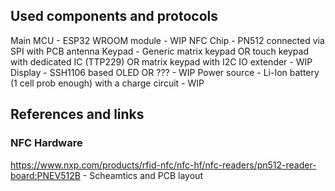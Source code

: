 ## Used components and protocols

Main MCU - ESP32 WROOM module - WIP
NFC Chip - PN512 connected via SPI with PCB antenna
Keypad - Generic matrix keypad OR touch keypad with dedicated IC (TTP229) OR matrix keypad with I2C IO extender - WIP
Display - SSH1106 based OLED OR ??? - WIP
Power source - Li-Ion battery (1 cell prob enough) with a charge circuit - WIP

## References and links

### NFC Hardware

https://www.nxp.com/products/rfid-nfc/nfc-hf/nfc-readers/pn512-reader-board:PNEV512B - Scheamtics and PCB layout
